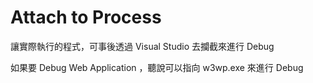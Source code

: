# Attach to Process

讓實際執行的程式，可事後透過 Visual Studio 去攔截來進行 Debug

如果要 Debug Web Application ，聽說可以指向 w3wp.exe 來進行 Debug

